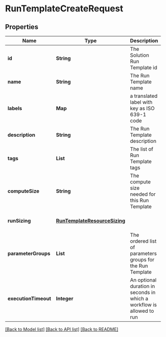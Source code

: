 # RunTemplateCreateRequest
## Properties

| Name | Type | Description | Notes |
|------------ | ------------- | ------------- | -------------|
| **id** | **String** | The Solution Run Template id | [default to null] |
| **name** | **String** | The Run Template name | [optional] [default to null] |
| **labels** | **Map** | a translated label with key as ISO 639-1 code | [optional] [default to null] |
| **description** | **String** | The Run Template description | [optional] [default to null] |
| **tags** | **List** | The list of Run Template tags | [optional] [default to null] |
| **computeSize** | **String** | The compute size needed for this Run Template | [optional] [default to null] |
| **runSizing** | [**RunTemplateResourceSizing**](RunTemplateResourceSizing.md) |  | [optional] [default to null] |
| **parameterGroups** | **List** | The ordered list of parameters groups for the Run Template | [optional] [default to []] |
| **executionTimeout** | **Integer** | An optional duration in seconds in which a workflow is allowed to run | [optional] [default to null] |

[[Back to Model list]](../README.md#documentation-for-models) [[Back to API list]](../README.md#documentation-for-api-endpoints) [[Back to README]](../README.md)


